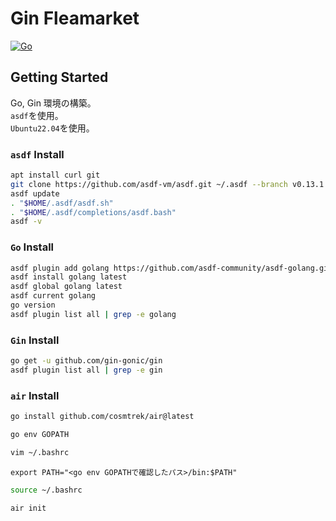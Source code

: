 # Gin Fleamarket

[![Go](https://pkg.go.dev/badge/github.com/gin-gonic/gin.svg)](https://pkg.go.dev/github.com/gin-gonic/gin)

## Getting Started

Go, Gin 環境の構築。  
`asdf`を使用。  
`Ubuntu22.04`を使用。

### `asdf` Install

```bash
apt install curl git
git clone https://github.com/asdf-vm/asdf.git ~/.asdf --branch v0.13.1
asdf update
. "$HOME/.asdf/asdf.sh"
. "$HOME/.asdf/completions/asdf.bash"
asdf -v
```

### `Go` Install

```bash
asdf plugin add golang https://github.com/asdf-community/asdf-golang.git
asdf install golang latest
asdf global golang latest
asdf current golang
go version
asdf plugin list all | grep -e golang
```

### `Gin` Install

```bash
go get -u github.com/gin-gonic/gin
asdf plugin list all | grep -e gin
```

### `air` Install

```bash
go install github.com/cosmtrek/air@latest
```

```bash
go env GOPATH
```

```bash
vim ~/.bashrc
```

```bash: .bashrc
export PATH="<go env GOPATHで確認したパス>/bin:$PATH"
```

```bash
source ~/.bashrc
```

```bash
air init
```
